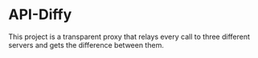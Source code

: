 # API-Diffy

This project is a transparent proxy that relays every call to three different servers and gets the difference between them.
